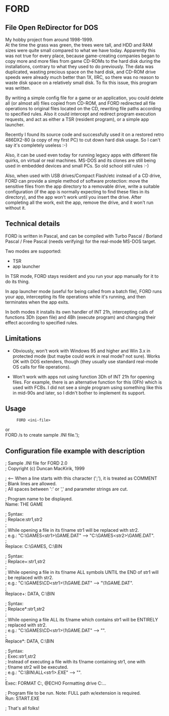 # FORD
## File Open ReDirector for DOS
  
My hobby project from around 1998-1999.  
At the time the grass was green, the trees were tall, and HDD and RAM sizes were quite small compared to what we have today.
Apparently this was not true for every place, because game-creating companies began to copy more and more files from game CD-ROMs to the hard disk during the installations, contrary to what they used to do previously. The data was duplicated, wasting precious space on the hard disk, and CD-ROM drive speeds were already much better than 1X, IIRC, so there was no reason to waste disk space on a relatively small disk. To fix this issue, this program was written.  
  
By writing a simple config file for a game or an application, you could delete all (or almost all) files copied from CD-ROM, and FORD redirected all file operations to original files located on the CD, rewriting file paths according to specified rules. Also it could intercept and redirect program execution requests, and act as either a TSR (resident program), or a simple app launcher.  
  
Recently I found its source code and successfully used it on a restored retro 486DX2-80 (a copy of my first PC) to cut down hard disk usage. So I can't say it's completely useless :-)  
  
Also, it can be used even today for running legacy apps with different file quirks, on virtual or real machines. MS-DOS and its clones are still being used in embedded devices and small PCs. So old school still rules :-)  
  
Also, when used with USB drives/Compact Flash/etc instead of a CD drive, FORD can provide a simple method of software protection: move the sensitive files from the app directory to a removable drive, write a suitable configuration (if the app is normally expecting to find these files in its directory), and the app won't work until you insert the drive. After completing all the work, exit the app, remove the drive, and it won't run without it.  
  
  
## Technical details
  
FORD is written in Pascal, and can be compiled with Turbo Pascal / Borland Pascal / Free Pascal (needs verifying) for the real-mode MS-DOS target.
  
Two modes are supported:
 * TSR
 * app launcher
  
In TSR mode, FORD stays resident and you run your app manually for it to do its thing.
  
In app launcher mode (useful for being called from a batch file), FORD runs your app, intercepting its file operations while it's running, and then terminates when the app exits.
  
In both modes it installs its own handler of INT 21h, intercepting calls of functions 3Dh (open file) and 4Bh (execute program) and changing their effect according to specified rules.
  
  
## Limitations
  
 * Obviously, won't work with Windows 95 and higher and Win 3.x in protected mode (but maybe could work in real mode? not sure). Works OK with DOS extenders, though (they usually use standard real-mode OS calls for file operations).
  
 * Won't work with apps not using function 3Dh of INT 21h for opening files. For example, there is an alternative function for this (0Fh) which is used with FCBs. I did not see a single program using something like this in mid-90s and later, so I didn't bother to implement its support.
  
  
## Usage
  
         FORD <ini-file>    
or    
         FORD /s          to create sample .INI file.');  
  
  
## Configuration file example with description
  
; Sample .INI file for FORD 2.0  
; Copyright (c) Duncan MacKirik, 1999  
  
; <-- When a line starts with this character (';'), it is treated as COMMENT  
; Blank lines are allowed.  
; All spaces between ':' or ',' and parameter strings are cut.  
  
; Program name to be displayed.  
Name: THE GAME  
  
; Syntax:  
;   Replace:str1,str2  
;  
; While opening a file in its f/name str1 will be replaced with str2.  
; e.g.:  "C:\GAMES\<str1>\GAME.DAT"  -->  "C:\GAMES\<str2>\GAME.DAT".  
;  
Replace: C:\GAMES, C:\BIN  
  
; Syntax:  
;   Replace+:str1,str2  
;  
; While opening a file in its f/name ALL symbols UNTIL the END of str1 will  
; be replaced with str2.  
; e.g.:  "C:\GAMES\CD\<str1>\1\GAME.DAT"  -->  "<str2>\1\GAME.DAT".  
;  
Replace+: DATA, C:\BIN  
  
; Syntax:  
;   Replace*:str1,str2  
;  
; While opening a file ALL its f/name which contains str1 will be ENTIRELY  
; replaced with str2.  
; e.g.:  "C:\GAMES\CD\<str1>\1\GAME.DAT"  -->  "<str2>".  
;  
Replace*: DATA, C:\BIN  
  
; Syntax:  
;   Exec:str1,str2  
; Instead of executing a file with its f/name containing str1, one with  
; f/name str2 will be executed.  
; e.g.:  "C:\BIN\ALL\<str1>.EXE"  -->  "<str2>".  
;  
Exec: FORMAT C:, @ECHO Formatting drive C:...  
  
; Program file to be run. Note: FULL path w/extension is required.  
Run: START.EXE  
  
; That's all folks!  
  
